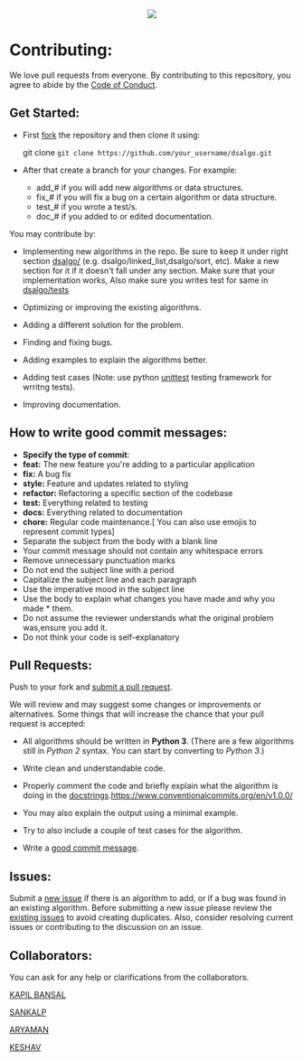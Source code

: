 <div style="text-align:center"><img src="https://miro.medium.com/max/840/1*RJMxLdTHqVBSijKmOO5MAg.jpeg" /></div>

# Contributing:

We love pull requests from everyone. By contributing to this repository, you
agree to abide by the [Code of Conduct](CODE_OF_CONDUCT.md).

## Get Started: 

* First [fork][fork] the repository and then clone it using:

    git clone `git clone https://github.com/your_username/dsalgo.git`

* After that create a branch for your changes. For example:  
  * add_# if you will add new algorithms or data structures.  
  * fix_# if you will fix a bug on a certain algorithm or data structure.  
  * test_# if you wrote a test/s.  
  * doc_# if you added to or edited documentation.

You may contribute by:

- Implementing new algorithms in the repo. Be sure to keep it under
right section [dsalgo/][dsalgo/] (e.g. dsalgo/linked_list,dsalgo/sort, etc). Make a new section for it if
it doesn't fall under any section. Make sure that your implementation works, Also make sure you writes test for same in [dsalgo/tests][tests] 

- Optimizing or improving the existing algorithms.
- Adding a different solution for the problem.
- Finding and fixing bugs.
- Adding examples to explain the algorithms better.
- Adding test cases (Note: use python [unittest][unittest] testing framework for wrritng tests).
- Improving documentation.
  

## How to write good commit messages:
* **Specify the type of commit**:
*  **feat:** The new feature you're adding to a particular application
* **fix:** A bug fix
*  **style:** Feature and updates related to styling
*  **refactor:** Refactoring a specific section of the codebase
*  **test:** Everything related to testing
*  **docs:** Everything related to documentation
*  **chore:** Regular code maintenance.[ You can also use emojis to represent commit types]
* Separate the subject from the body with a blank line
* Your commit message should not contain any whitespace errors
* Remove unnecessary punctuation marks
* Do not end the subject line with a period
* Capitalize the subject line and each paragraph
* Use the imperative mood in the subject line
* Use the body to explain what changes you have made and why you made * them.
* Do not assume the reviewer understands what the original problem was,ensure you add it.
* Do not think your code is self-explanatory
  

## Pull Requests:
Push to your fork and [submit a pull request][pr].

We will review and may suggest some changes or improvements or alternatives.
Some things that will increase the chance that your pull request is accepted:

* All algorithms should be written in **Python 3**.
(There are a few algorithms still in _Python 2_ syntax. You can start by converting
 to _Python 3_.)

* Write clean and understandable code.
* Properly comment the code and briefly explain what the algorithm is doing in the [docstrings][docstr].https://www.conventionalcommits.org/en/v1.0.0/
* You may also explain the output using a minimal example.
* Try to also include a couple of test cases for the algorithm.
* Write a [good commit message][commit].




## Issues:
Submit a [new issue][newissue] if there is an algorithm to add, or if a bug was found in an existing algorithm. Before submitting a new issue please review the [existing issues][issues] to avoid creating duplicates. Also, consider resolving current issues or contributing to the discussion on an issue.

## Collaborators:

You can ask for any help or clarifications from the collaborators. 

[KAPIL BANSAL][kapil]

[SANKALP][sankalp]

[ARYAMAN][aryaman]

[KESHAV][keshav]


[fork]: https://help.github.com/articles/fork-a-repo/
[docstr]: https://www.python.org/dev/peps/pep-0257/#multi-line-docstrings
[commit]: https://www.conventionalcommits.org/en/v1.0.0/
[pr]: https://github.com/codesankalp/dsalgo/compare/
[tests]:https://github.com/codesankalp/dsalgo/tree/master/tests
[dsalgo/]:https://github.com/codesankalp/dsalgo/tree/master/dsalgo
[unittest]:https://docs.python.org/2/library/unittest.html
[newissue]: https://github.com/codesankalp/dsalgo/issues/new
[issues]: https://github.com/codesankalp/dsalgo/issues/
[sankalp]:https://github.com/codesankalp
[kapil]:https://github.com/devkapilbansal
[aryaman]:https://github.com/Aryamanz29
[keshav]:https://github.com/keshavgbpecdelhi
